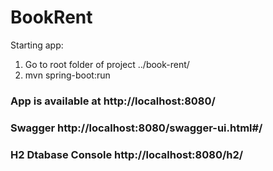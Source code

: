 # BookRent

Starting app:

1. Go to root folder of project ../book-rent/
2. mvn spring-boot:run

### App is available at http://localhost:8080/ 
### Swagger http://localhost:8080/swagger-ui.html#/
### H2 Dtabase Console http://localhost:8080/h2/
